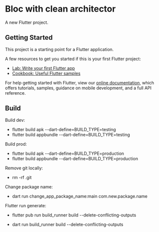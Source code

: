 # Bloc with clean architector

A new Flutter project.

## Getting Started

This project is a starting point for a Flutter application.

A few resources to get you started if this is your first Flutter project:

- [Lab: Write your first Flutter app](https://flutter.dev/docs/get-started/codelab)
- [Cookbook: Useful Flutter samples](https://flutter.dev/docs/cookbook)

For help getting started with Flutter, view our
[online documentation](https://flutter.dev/docs), which offers tutorials,
samples, guidance on mobile development, and a full API reference.

## Build

Build dev:

- flutter build apk --dart-define=BUILD_TYPE=testing
- flutter build appbundle --dart-define=BUILD_TYPE=testing

Build prod:

- flutter build apk --dart-define=BUILD_TYPE=production
- flutter build appbundle --dart-define=BUILD_TYPE=production

Remove git locally:

- rm -rf .git

Change package name:

- dart run change_app_package_name:main com.new.package.name

Flutter run generate:

- flutter pub run build_runner build --delete-conflicting-outputs

- dart run build_runner build --delete-conflicting-outputs
